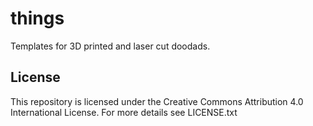 # things

Templates for 3D printed and laser cut doodads.


## License

This repository is licensed under the Creative Commons
Attribution 4.0 International License.
For more details see LICENSE.txt




